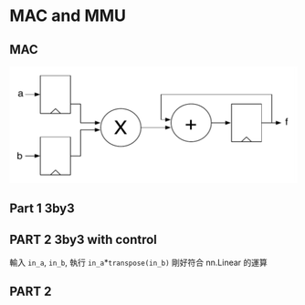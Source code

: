 # MAC and MMU

## MAC

![image-20240511120222964](https://raw.githubusercontent.com/frankxaio/markdwon-image/main/data/image-20240511120222964.png)

## Part 1 3by3

## PART 2 3by3 with control

輸入 `in_a`, `in_b`, 執行 `in_a`*`transpose(in_b)` 剛好符合 nn.Linear 的運算



## PART 2 

